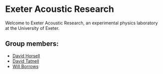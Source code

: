 # Exeter Acoustic Research

Welcome to Exeter Acoustic Research, an experimental physics laboratory at the University of Exeter.

## Group members:
- [David Horsell](http://emps.exeter.ac.uk/physics-astronomy/staff/dwhorsel)
- [David Tatnell](https://emps.exeter.ac.uk/physics-astronomy/staff/dt356)
- [Will Borrows](http://emps.exeter.ac.uk/physics-astronomy/staff/wb258)
